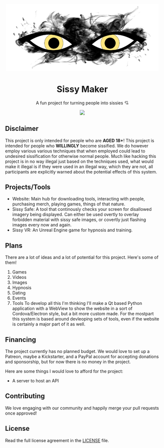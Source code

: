 <div align="center">
<img src="banner.png" width="500">
     
# Sissy Maker
A fun project for turning people into sissies 💘

<a href="https://www.reddit.com/r/SissyEnterprises"><img src="https://img.shields.io/reddit/subreddit-subscribers/SissyEnterprises?style=for-the-badge"></a>
</div>

## Disclaimer
This project is only intended for people who are **AGED 18+**! This project is intended for people who **WILLINGLY** become sissified. We do however employ various various techniques that when employed could lead to undesired sissification for otherwise normal people. Much like hacking this project is in no way illegal just based on the techniques used, what would make it illegal is if they were used in an illegal way, which they are not,  all participants are explicitly warned about the potential effects of this system.

## Projects/Tools
  - Website: Main hub for downloading tools, interacting with people, purchasing merch, playing games, things of that nature.
  - Sissy Safe: A tool that continously checks your screen for disallowed imagery being displayed. Can either be used overtly to overlay forbidden material with sissy safe images, or covertly just flashing images every now and again.
  - Sissy VR: An Unreal Engine game for hypnosis and training.

## Plans
There are a lot of ideas and a lot of potential for this project. Here's some of them!
  1. Games
  2. Videos
  3. Images
  4. Hypnosis
  5. Dating
  6. Events
  7. Tools
To develop all this I'm thinking I'll make a Qt based Python application with a WebView to show the website in a sort of Cordova/Electron style, but a bit more custom made. For the mostpart this system is based around devleoping sets of tools, even if the website is certainly a major part of it as well.

## Financing
The project currently has no planned budget. We would love to set up a Patreon, maybe a Kickstarter, and a PayPal account for accepting donations and sponsorship, but for now there is no money in the project.

Here are some things I would love to afford for the project:
  - A server to host an API

## Contributing
We love engaging with our community and happily merge your pull requests once approved!

## License
Read the full license agreement in the [LICENSE](LICENSE) file.
